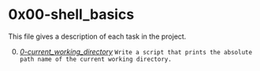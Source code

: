 # **0x00-shell_basics**

This file gives a description of each task in the project.

0. *[0-current_working_directory](0-current_working_directory)*
`Write a script that prints the absolute path name of the current working directory.`


